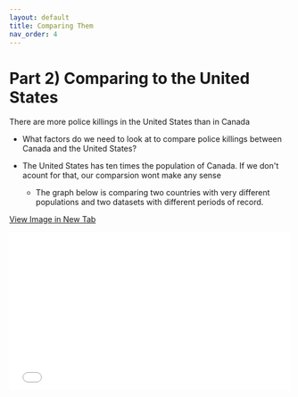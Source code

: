 ```yaml
---
layout: default
title: Comparing Them
nav_order: 4
---
```


# Part 2) Comparing to the United States  

There are more police killings in the United States than in Canada

* What factors do we need to look at to compare police killings between Canada and the United States?

* The United States has ten times the population of Canada.  If we don't acount for that, our comparsion wont make any sense
    * The graph below is comparing two countries with very different populations and two datasets with different periods of record.

    

    
<a href="RawComparison.png" target="_blank">View Image in New Tab</a>

<div style="overflow: hidden;
  padding-top: 56.25%;
  position: relative">
  <iframe src="RawComparison.png" title="Processes" scrolling="no" frameborder="0"
    style="border: 0;
   height: 100%;
   left: 0;
   position: absolute;
   top: 0;
   width: 100%;">
   <p>Your browser does not support iframes.</p>
 </iframe>
</div>